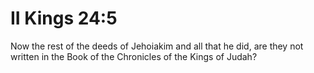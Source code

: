 # II Kings 24:5

Now the rest of the deeds of Jehoiakim and all that he did, are they not written in the Book of the Chronicles of the Kings of Judah?
